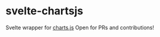 # svelte-chartsjs

Svelte wrapper for [charts.js](https://www.chartjs.org/) Open for PRs and contributions!

